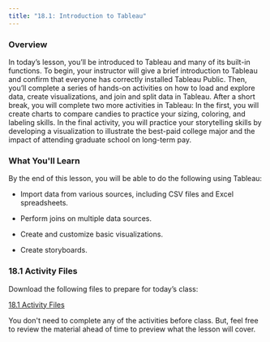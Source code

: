 ```yaml
---
title: "18.1: Introduction to Tableau"
---
```


<img style="display: none;" src="https://static.bc-edx.com/data/dl-1-2/m18/lms/img/banner.jpg" alt="lesson banner" />

### Overview

In today’s lesson, you’ll be introduced to Tableau and many of its built-in functions. To begin, your instructor will give a brief introduction to Tableau and confirm that everyone has correctly installed Tableau Public. Then, you’ll complete a series of hands-on activities on how to load and explore data, create visualizations, and join and split data in Tableau. After a short break, you will complete two more activities in Tableau: In the first, you will create charts to compare candies to practice your sizing, coloring, and labeling skills. In the final activity, you will practice your storytelling skills by developing a visualization to illustrate the best-paid college major and the impact of attending graduate school on long-term pay.

### What You'll Learn

By the end of this lesson, you will be able to do the following using Tableau:

* Import data from various sources, including CSV files and Excel spreadsheets.

* Perform joins on multiple data sources.

* Create and customize basic visualizations.

* Create storyboards.

### 18.1 Activity Files

Download the following files to prepare for today’s class:

[18.1 Activity Files](https://static.bc-edx.com/data/dl-1-2/m18/lms/activities/Class_1_Activities.zip)

You don't need to complete any of the activities before class. But, feel free to review the material ahead of time to preview what the lesson will cover.
